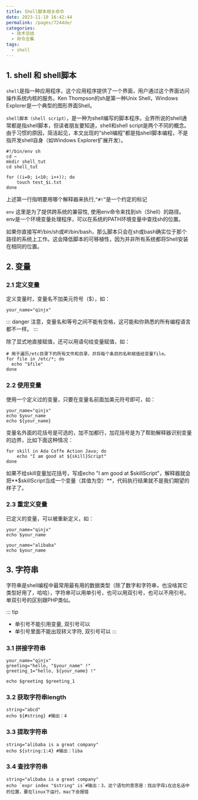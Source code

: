 ```yaml
---
title: Shell脚本相关命令
date: 2023-11-10 16:42:44
permalink: /pages/7244de/
categories:
  - 技术总结
  - 命令合集
tags:
  - shell
---
```

  
## 1. shell 和 shell脚本

`shell`是指一种应用程序，这个应用程序提供了一个界面，用户通过这个界面访问操作系统内核的服务。Ken Thompson的sh是第一种Unix Shell，Windows Explorer是一个典型的图形界面Shell。

`shell脚本（shell script）`，是一种为shell编写的脚本程序。业界所说的shell通常都是指shell脚本，但读者朋友要知道，shell和shell script是两个不同的概念。由于习惯的原因，简洁起见，本文出现的“shell编程”都是指shell脚本编程，不是指开发shell自身（如Windows Explorer扩展开发）。


```shell
#!/bin/env sh
cd ~
mkdir shell_tut
cd shell_tut

for ((i=0; i<10; i++)); do
	touch test_$i.txt
done
```

上述第一行指明要用哪个解释器来执行,`“#!”`是一个约定的标记

`env` 这里是为了提供跨系统的兼容性, 使用env命令来找到sh（Shell）的路径。env是一个环境变量处理程序，可以在系统的PATH环境变量中查找sh的位置。

如果你直接写#!/bin/sh或#!/bin/bash，那么脚本只会在sh或bash确实位于那个路径的系统上工作。这会降低脚本的可移植性，因为并非所有系统都将Shell安装在相同的位置。

## 2. 变量

### 2.1 定义变量

定义变量时，变量名不加美元符号（$），如：

```shell
your_name="qinjx"
```

::: danger
注意，变量名和等号之间不能有空格，这可能和你熟悉的所有编程语言都不一样。
:::

除了显式地直接赋值，还可以用语句给变量赋值，如：

```shell
# 用于遍历/etc目录下的所有文件和目录，并将每个条目的名称赋值给变量file。
for file in /etc/*; do
  echo "$file"
done
```

### 2.2 使用变量

使用一个定义过的变量，只要在变量名前面加美元符号即可，如：

```shell
your_name="qinjx"
echo $your_name
echo ${your_name}
```

变量名外面的花括号是可选的，加不加都行，加花括号是为了帮助解释器识别变量的边界，比如下面这种情况：

```shell
for skill in Ada Coffe Action Java; do
	echo "I am good at ${skill}Script"
done
```

如果不给skill变量加花括号，写成echo "I am good at $skillScript"，解释器就会把**$skillScript当成一个变量（其值为空）**，代码执行结果就不是我们期望的样子了。

### 2.3 重定义变量

已定义的变量，可以被重新定义，如：

```shell
your_name="qinjx"
echo $your_name

your_name="alibaba"
echo $your_name
```

## 3. 字符串

字符串是shell编程中最常用最有用的数据类型（除了数字和字符串，也没啥其它类型好用了，哈哈），字符串可以用单引号，也可以用双引号，也可以不用引号。单双引号的区别跟PHP类似。

::: tip
- 单引号不能引用变量, 双引号可以
- 单引号里面不能出现转义字符, 双引号可以
:::

### 3.1 拼接字符串

```shell
your_name="qinjx"
greeting="hello, "$your_name" !"
greeting_1="hello, ${your_name} !"

echo $greeting $greeting_1
```

### 3.2 获取字符串length

```shell
string="abcd"
echo ${#string} #输出：4
```

### 3.3 提取字符串

```shell
string="alibaba is a great company"
echo ${string:1:4} #输出：liba
```

### 3.4 查找字符串

```shell
string="alibaba is a great company"
echo `expr index "$string" is`#输出：3，这个语句的意思是：找出字母i在这名话中的位置，要在linux下运行，mac下会报错
```


